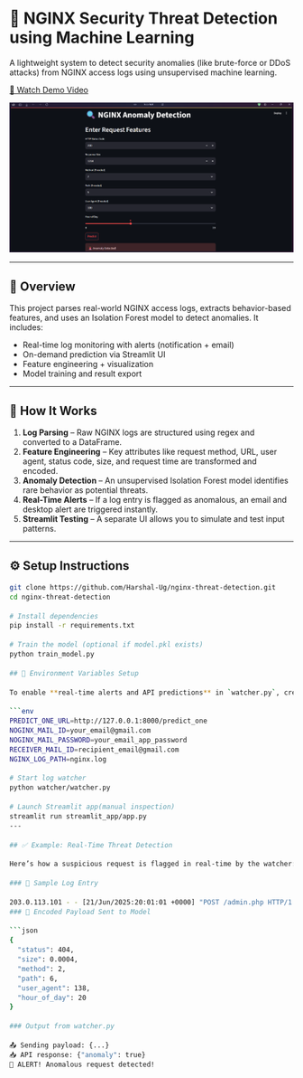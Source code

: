 # 🔐 NGINX Security Threat Detection using Machine Learning

A lightweight system to detect security anomalies (like brute-force or DDoS attacks) from NGINX access logs using unsupervised machine learning.

[🎥 Watch Demo Video](https://drive.google.com/file/d/1sqEeQoO60Xjw3RXi0Ek4CpycfFd5zj5Z/view?usp=sharing)

![streamlit manual_inspector](screenshot/streamlit_output.png)


---

## 🚀 Overview

This project parses real-world NGINX access logs, extracts behavior-based features, and uses an Isolation Forest model to detect anomalies. It includes:

- Real-time log monitoring with alerts (notification + email)
- On-demand prediction via Streamlit UI
- Feature engineering + visualization
- Model training and result export

---

## 🧠 How It Works

1. **Log Parsing** – Raw NGINX logs are structured using regex and converted to a DataFrame.
2. **Feature Engineering** – Key attributes like request method, URL, user agent, status code, size, and request time are transformed and encoded.
3. **Anomaly Detection** – An unsupervised Isolation Forest model identifies rare behavior as potential threats.
4. **Real-Time Alerts** – If a log entry is flagged as anomalous, an email and desktop alert are triggered instantly.
5. **Streamlit Testing** – A separate UI allows you to simulate and test input patterns.
---

## ⚙️ Setup Instructions

```bash
git clone https://github.com/Harshal-Ug/nginx-threat-detection.git
cd nginx-threat-detection

# Install dependencies
pip install -r requirements.txt

# Train the model (optional if model.pkl exists)
python train_model.py

## 🔐 Environment Variables Setup

To enable **real-time alerts and API predictions** in `watcher.py`, create a `.env` file inside the `watcher/` directory with the following keys:

```env
PREDICT_ONE_URL=http://127.0.0.1:8000/predict_one
NOGINX_MAIL_ID=your_email@gmail.com
NOGINX_MAIL_PASSWORD=your_email_app_password
RECEIVER_MAIL_ID=recipient_email@gmail.com
NGINX_LOG_PATH=nginx.log

# Start log watcher
python watcher/watcher.py

# Launch Streamlit app(manual inspection)
streamlit run streamlit_app/app.py
---

## ✅ Example: Real-Time Threat Detection

Here’s how a suspicious request is flagged in real-time by the watcher:

### 🔁 Sample Log Entry

203.0.113.101 - - [21/Jun/2025:20:01:01 +0000] "POST /admin.php HTTP/1.1" 404 142 "-" "Mozilla/5.0 (Windows NT 10.0; Win64; x64) Chrome/124.0.0.0"
### 🧠 Encoded Payload Sent to Model

```json
{
  "status": 404,
  "size": 0.0004,
  "method": 2,
  "path": 6,
  "user_agent": 138,
  "hour_of_day": 20
}

### Output from watcher.py

📤 Sending payload: {...}
📥 API response: {"anomaly": true}
🚨 ALERT! Anomalous request detected!

